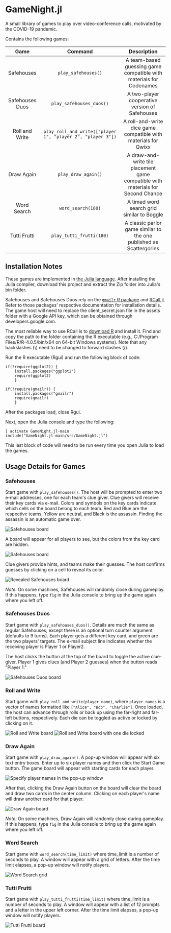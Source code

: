 # GameNight.jl

A small library of games to play over video-conference calls, motivated by the COVID-19 pandemic.

Contains the following games:

Game           | Command                                                     | Description
:------------: | :-------------------------------------------------------:   | :---------:
Safehouses     | `play_safehouses()`                                         | A team-based guessing game compatible with materials for Codenames
Safehouses Duos| `play_safehouses_duos()`                                    | A two-player cooperative version of Safehouses
Roll and Write | `play_roll_and_write(["player 1", "player 2", "player 3"])` | A roll-and-write dice game compatible with materials for Qwixx
Draw Again     | `play_draw_again()`                                         | A draw-and-write tile placement game compatible with materials for Second Chance
Word Search    | `word_search(180)`                                          | A timed word search grid similar to Boggle
Tutti Frutti   | `play_tutti_frutti(180)`                                    | A classic parlor game similar to the one published as Scattergories

## Installation Notes

These games are implemented in [the Julia language](https://julialang.org/). After installing the Julia compiler, download this project and extract the Zip folder into Julia's bin folder.

Safehouses and Safehouses Duos rely on the [`gmailr` R package](https://cran.r-project.org/web/packages/gmailr/) and [RCall.jl](https://juliainterop.github.io/RCall.jl/stable/). Refer to those packages' respective documentation for installation details. The game host will need to replace the client_secret.json file in the assets folder with a Google API key, which can be obtained through developers.google.com.

The most reliable way to use RCall is to [download R](https://cran.r-project.org) and install it. Find and copy the path to the folder containing the R executable (e.g., C:/Program Files/R/R-4.0.5/bin/x64 on 64-bit Windows systems). Note that any backslashes (\\) need to be changed to forward slashes (/).

Run the R executable (Rgui) and run the following block of code:

```
if(!require(ggplot2)) {
    install.packages("ggplot2")
    require(ggplot2)
    }

if(!require(gmailr)) {
    install.packages("gmailr")
    require(gmailr)
    }
```

After the packages load, close Rgui.

Next, open the Julia console and type the following:

```
] activate GameNight.jl-main
include("GameNight.jl-main/src/GameNight.jl")
```

This last block of code will need to be run every time you open Julia to load the games.

## Usage Details for Games

### Safehouses
Start game with `play_safehouses()`. The host will be prompted to enter two e-mail addresses, one for each team's clue giver. Clue givers will receive their key cards via e-mail. Colors and symbols on the key cards indicate which cells on the board belong to each team. Red and Blue are the respective teams, Yellow are neutral, and Black is the assassin. Finding the assassin is an automatic game over. 

![Safehouses board](/images/key%20card.jpg)

A board will appear for all players to see, but the colors from the key card are hidden.

![Safehouses board](/images/Safehouses1.JPG)

Clue givers provide hints, and teams make their guesses. The host confirms guesses by clicking on a cell to reveal its color.

![Revealed Safehouses board](/images/Safehouses2.JPG)

*Note:* On some machines, Safehouses will randomly close during gameplay. If this happens, type `fig` in the Julia console to bring up the game again where you left off.

### Safehouses Duos
Start game with `play_safehouses_duos()`. Details are much the same as regular Safehouses, except there is an optional turn counter argument (defaults to 9 turns). Each player gets a different key card, and green are the two players' targets. The e-mail subject line indicates whether the receiving player is Player 1 or Player2.

The host clicks the button at the top of the board to toggle the active clue-giver. Player 1 gives clues (and Player 2 guesses) when the button reads "Player 1."

![Safehouses Duos board](/images/Safehouses%20Duos.JPG)

### Roll and Write
Start game with `play_roll_and_write(player_name)`, where `player_names` is a vector of names formatted like `["Alice", "Bob", "Charlie"]`.
Once loaded, the host can advance through rolls or back up using the far-right and far-left buttons, respectively. Each die can be toggled as active or locked by clicking on it.

![Roll and Write board](/images/Roll%20and%20Write%201.JPG)
![Roll and Write board with one die locked](/images/Roll%20and%20Write%202.JPG)

### Draw Again
Start game with `play_draw_again()`. A pop-up window will appear with six text entry boxes. Enter up to six player names and then click the Start Game button. The game board will appear with starting cards for each player. 

![Specify player names in the pop-up window](/images/Draw%20Again%201.JPG)

After that, clicking the Draw Again button on the board will clear the board and draw two cards in the center column. Clicking on each player's name will draw another card for that player.

![Draw Again board](/images/Draw%20Again%202.JPG)

*Note:* On some machines, Draw Again will randomly close during gameplay. If this happens, type `fig` in the Julia console to bring up the game again where you left off.

### Word Search
Start game with `word_search(time_limit)` where time_limit is a number of seconds to play. A window will appear with a grid of letters. After the time limit elapses, a pop-up window will notify players.

![Word Search grid](/images/Word%20Search.JPG)

### Tutti Frutti
Start game with `play_tutti_frutti(time_limit)` where time_limit is a number of seconds to play. A window will appear with a list of 12 prompts and a letter in the upper left corner. After the time limit elapses, a pop-up window will notify players.

![Tutti Frutti board](/images/Tutti%20Frutti.JPG)
